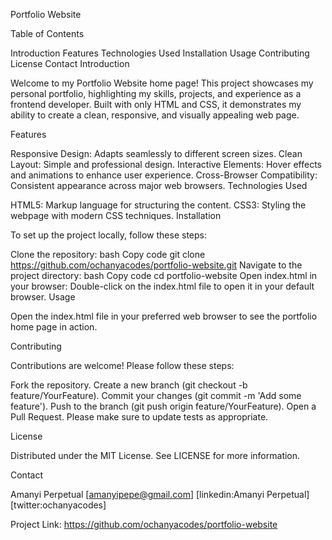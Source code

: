 Portfolio Website

Table of Contents

Introduction
Features
Technologies Used
Installation
Usage
Contributing
License
Contact
Introduction

Welcome to my Portfolio Website home page! This project showcases my personal portfolio, highlighting my skills, projects, and experience as a frontend developer. Built with only HTML and CSS, it demonstrates my ability to create a clean, responsive, and visually appealing web page.

Features

Responsive Design: Adapts seamlessly to different screen sizes.
Clean Layout: Simple and professional design.
Interactive Elements: Hover effects and animations to enhance user experience.
Cross-Browser Compatibility: Consistent appearance across major web browsers.
Technologies Used

HTML5: Markup language for structuring the content.
CSS3: Styling the webpage with modern CSS techniques.
Installation

To set up the project locally, follow these steps:

Clone the repository:
bash
Copy code
git clone https://github.com/ochanyacodes/portfolio-website.git
Navigate to the project directory:
bash
Copy code
cd portfolio-website
Open index.html in your browser:
Double-click on the index.html file to open it in your default browser.
Usage

Open the index.html file in your preferred web browser to see the portfolio home page in action.

Contributing

Contributions are welcome! Please follow these steps:

Fork the repository.
Create a new branch (git checkout -b feature/YourFeature).
Commit your changes (git commit -m 'Add some feature').
Push to the branch (git push origin feature/YourFeature).
Open a Pull Request.
Please make sure to update tests as appropriate.

License

Distributed under the MIT License. See LICENSE for more information.

Contact

Amanyi Perpetual
[amanyipepe@gmail.com]
[linkedin:Amanyi Perpetual]
[twitter:ochanyacodes]

Project Link: https://github.com/ochanyacodes/portfolio-website
